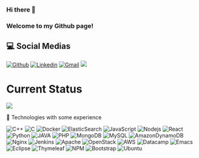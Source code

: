### Hi there 👋
### Welcome to my Github page!

## 💻 Social Medias
[![Github](https://img.shields.io/badge/-Github-000?style=flat&logo=Github&logoColor=white)](https://github.com/leonardorodriguesds)
[![Linkedin](https://img.shields.io/badge/-LinkedIn-blue?style=flat&logo=Linkedin&logoColor=white)](https://www.linkedin.com/in/leonardorodriguesds/)
[![Gmail](https://img.shields.io/badge/-Gmail-c14438?style=flat&logo=Gmail&logoColor=white)](mailto:leonardo.rsouzads@gmail.com)
[<img src = "https://img.shields.io/badge/instagram-%23E4405F.svg?&style=flat-square&logo=instagram&logoColor=white">](https://www.instagram.com/leonardorodriguesds/) 


# Current Status
<!-- <img height="180em" src="https://github-readme-stats.vercel.app/api?username=leonardorodriguesds&show_icons=true&hide_border=true&&count_private=true&include_all_commits=true&theme=tokyonight" /> -->

<a href="https://github.com/leonardorodriguesds/github-readme-stats">
  <img align="center" src="https://github-readme-stats.vercel.app/api/top-langs/?username=leonardorodriguesds&layout=compact&langs_count=8&count_private=true&theme=tokyonight&hide=TeX" />
</a>


🌱 Technologies with some experience

![C++](https://img.shields.io/badge/-C++-black?style=flat-square&logo=c%2B%2B)
![C](https://img.shields.io/badge/c-black.svg?style=flat-square&logo=c&logoColor=white)
![Docker](https://img.shields.io/badge/-Docker-black?style=flat-square&logo=docker)
![ElasticSearch](https://img.shields.io/badge/-ElasticSearch-black?style=flat-square&logo=elasticsearch&logoColor=005571)
![JavaScript](https://img.shields.io/badge/-JavaScript-black?style=flat-square&logo=javascript)
![Nodejs](https://img.shields.io/badge/-Nodejs-black?style=flat-square&logo=Node.js)
![React](https://img.shields.io/badge/-React-black?style=flat-square&logo=react)
![Python](https://img.shields.io/badge/-Python-black?style=flat-square&logo=Python)
![JAVA](https://img.shields.io/badge/java-black.svg?style=flat-square&logo=java&logoColor=white)
![PHP](https://img.shields.io/badge/php-black.svg?style=flat-square&logo=php&logoColor=white)
![MongoDB](https://img.shields.io/badge/MongoDB-black.svg?style=flat-square&logo=mongodb&logoColor=white)
![MySQL](https://img.shields.io/badge/mysql-black.svg?style=flat-square&logo=mysql&logoColor=white)
![AmazonDynamoDB](https://img.shields.io/badge/Amazon%20DynamoDB-black?style=flat-square&logo=Amazon%20DynamoDB&logoColor=white)
![Nginx](https://img.shields.io/badge/nginx-black.svg?style=flat-square&logo=nginx&logoColor=white)
![Jenkins](https://img.shields.io/badge/jenkins-black.svg?style=flat-square&logo=jenkins&logoColor=white)
![Apache](https://img.shields.io/badge/apache-black.svg?style=flat-square&logo=apache&logoColor=white)
![OpenStack](https://img.shields.io/badge/Openstack-black.svg?style=flat-square&logo=openstack&logoColor=white)
![AWS](https://img.shields.io/badge/AWS-black.svg?style=flat-square&logo=amazon-aws&logoColor=white)
![Datacamp](https://img.shields.io/badge/Datacamp-black?style=flat-square&logo=datacamp&logoColor=03E860)
![Emacs](https://img.shields.io/badge/Emacs-black.svg?&style=flat-square&logo=gnu-emacs&logoColor=white)
![Eclipse](https://img.shields.io/badge/Eclipse-black.svg?style=flat-square&logo=Eclipse&logoColor=white)
![Thymeleaf](https://img.shields.io/badge/Thymeleaf-black.svg?style=flat-square&logo=Thymeleaf&logoColor=white)
![NPM](https://img.shields.io/badge/NPM-black.svg?style=flat-square&logo=npm&logoColor=white)
![Bootstrap](https://img.shields.io/badge/bootstrap-black.svg?style=flat-square&logo=bootstrap&logoColor=white)
![Ubuntu](https://img.shields.io/badge/Ubuntu-black?style=flat-square&logo=ubuntu&logoColor=white)


<!--
**leonardorodriguesds/leonardorodriguesds** is a ✨ _special_ ✨ repository because its `README.md` (this file) appears on your GitHub profile.

Here are some ideas to get you started:

- 🔭 I’m currently working on ...
- 
- 👯 I’m looking to collaborate on ...
- 🤔 I’m looking for help with ...
- 💬 Ask me about ...
- 📫 How to reach me: ...
- 😄 Pronouns: ...
- ⚡ Fun fact: ...
-->
